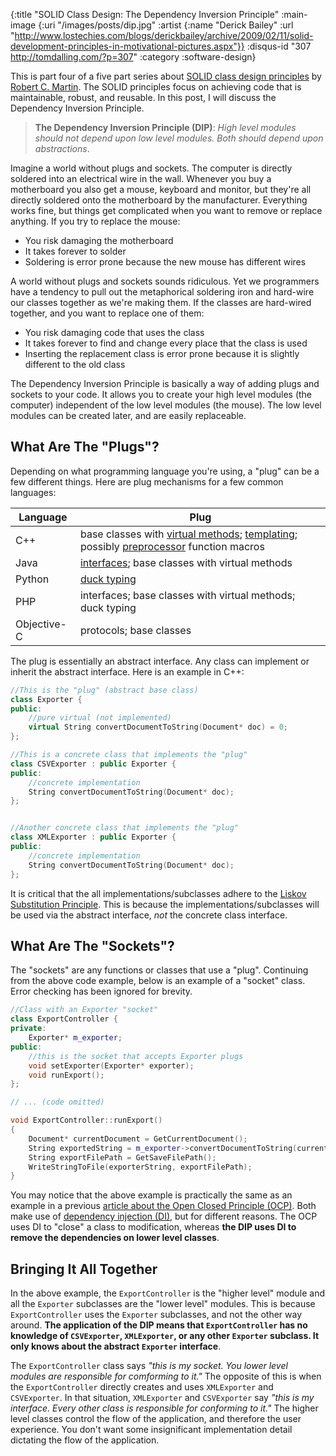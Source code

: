 {:title "SOLID Class Design: The Dependency Inversion Principle"
 :main-image {:uri "/images/posts/dip.jpg"
              :artist {:name "Derick Bailey"
                       :url "http://www.lostechies.com/blogs/derickbailey/archive/2009/02/11/solid-development-principles-in-motivational-pictures.aspx"}}
 :disqus-id "307 http://tomdalling.com/?p=307"
 :category :software-design}

This is part four of a five part series about [SOLID class design principles][]
by [Robert C. Martin][]. The SOLID principles focus on achieving code that is
maintainable, robust, and reusable. In this post, I will discuss the Dependency
Inversion Principle.

>**The Dependency Inversion Principle (DIP)**: *High level modules should not
>depend upon low level modules. Both should depend upon abstractions*.

<!--more-->

Imagine a world without plugs and sockets. The computer is directly soldered
into an electrical wire in the wall. Whenever you buy a motherboard you also
get a mouse, keyboard and monitor, but they're all directly soldered onto the
motherboard by the manufacturer. Everything works fine, but things get
complicated when you want to remove or replace anything. If you try to replace
the mouse:

 -  You risk damaging the motherboard
 -  It takes forever to solder
 -  Soldering is error prone because the new mouse has different wires

A world without plugs and sockets sounds ridiculous. Yet we programmers have a
tendency to pull out the metaphorical soldering iron and hard-wire our classes
together as we're making them. If the classes are hard-wired together, and you
want to replace one of them:

 -  You risk damaging code that uses the class
 -  It takes forever to find and change every place that the class is used
 -  Inserting the replacement class is error prone because it is slightly
    different to the old class

The Dependency Inversion Principle is basically a way of adding plugs and
sockets to your code. It allows you to create your high level modules (the
computer) independent of the low level modules (the mouse). The low level
modules can be created later, and are easily replaceable.

What Are The "Plugs"?
---------------------

Depending on what programming language you're using, a "plug" can be a few
different things. Here are plug mechanisms for a few common languages:

| Language    | Plug                                                                                             |
| ----------- | ------------------------------------------------------------------------------------------------ |
| C++         | base classes with [virtual methods][]; [templating][]; possibly [preprocessor][] function macros |
| Java        | [interfaces][]; base classes with virtual methods                                                |
| Python      | [duck typing][]                                                                                  |
| PHP         | interfaces; base classes with virtual methods; duck typing                                       |
| Objective-C | protocols; base classes                                                                          |

The plug is essentially an abstract interface. Any class can implement or
inherit the abstract interface. Here is an example in C++:

```cpp
//This is the "plug" (abstract base class)
class Exporter {
public:
    //pure virtual (not implemented)
    virtual String convertDocumentToString(Document* doc) = 0;
};

//This is a concrete class that implements the "plug"
class CSVExporter : public Exporter {
public:
    //concrete implementation
    String convertDocumentToString(Document* doc);
};


//Another concrete class that implements the "plug"
class XMLExporter : public Exporter {
public:
    //concrete implementation
    String convertDocumentToString(Document* doc);
};
```

It is critical that the all implementations/subclasses adhere to the [Liskov
Substitution Principle][]. This is because the implementations/subclasses will
be used via the abstract interface, *not* the concrete class interface.

What Are The "Sockets"?
-----------------------

The "sockets" are any functions or classes that use a "plug". Continuing from
the above code example, below is an example of a "socket" class. Error checking
has been ignored for brevity.

```cpp
//Class with an Exporter "socket"
class ExportController {
private:
    Exporter* m_exporter;
public:
    //this is the socket that accepts Exporter plugs
    void setExporter(Exporter* exporter);
    void runExport();
};

// ... (code omitted)

void ExportController::runExport()
{
    Document* currentDocument = GetCurrentDocument();
    String exportedString = m_exporter->convertDocumentToString(currentDocument);
    String exportFilePath = GetSaveFilePath();
    WriteStringToFile(exporterString, exportFilePath);
}
```

You may notice that the above example is practically the same as an example in
a previous [article about the Open Closed Principle (OCP)][]. Both make use of
[dependency injection (DI)][], but for different reasons. The OCP uses DI to
"close" a class to modification, whereas **the DIP uses DI to remove the
dependencies on lower level classes**.

Bringing It All Together
------------------------

In the above example, the `ExportController` is the "higher level" module and
all the `Exporter` subclasses are the "lower level" modules. This is because
`ExportController` uses the `Exporter` subclasses, and not the other way
around.  **The application of the DIP means that `ExportController` has no
knowledge of `CSVExporter`, `XMLExporter`, or any other `Exporter` subclass. It
only knows about the abstract `Exporter` interface**. 

The `ExportController` class says *"this is my socket. You lower level modules
are responsible for comforming to it."* The opposite of this is when the
`ExportController` directly creates and uses `XMLExporter` and `CSVExporter`.
In that situation, `XMLExporter` and `CSVExporter` say *"this is my interface.
Every other class is responsible for conforming to it."*  The higher level
classes control the flow of the application, and therefore the user experience.
You don't want some insignificant implementation detail dictating the flow of
the application.

[SOLID class design principles]: http://butunclebob.com/ArticleS.UncleBob.PrinciplesOfOod "Principles of OOD"
[Robert C. Martin]: http://www.objectmentor.com/omTeam/martin_r.html
[Liskov Substitution Principle]: /blog/software-design/solid-class-design-the-liskov-substitution-principle
[article about the Open Closed Principle (OCP)]: /blog/software-design/solid-class-design-the-open-closed-principle
[dependency injection (DI)]: http://en.wikipedia.org/wiki/Dependency_injection
[virtual methods]: http://en.wikipedia.org/wiki/Virtual_methods
[templating]: http://en.wikipedia.org/wiki/Template_%28programming%29
[preprocessor]: http://en.wikipedia.org/wiki/C_preprocessor
[interfaces]: http://en.wikipedia.org/wiki/Java_interface
[duck typing]: http://en.wikipedia.org/wiki/Duck_typing
